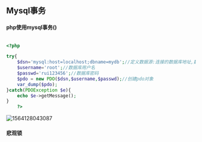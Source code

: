 ## Mysql事务

#### php使用mysql事务()

```php

<?php

try{
    $dsn='mysql:host=localhost;dbname=mydb';//定义数据源:连接的数据库地址,数据库名称
    $username='root';//数据库用户名
    $passwd='rui123456';//数据库密码
    $pdo = new PDO($dsn,$username,$passwd);//创建pdo对象
    var_dump($pdo);
}catch(PDOException $e){
    echo $e->getMessage();
}
    ?>
```

![1564128043087](C:\Users\lrving\AppData\Roaming\Typora\typora-user-images\1564128043087.png)





  #### 悲观锁







